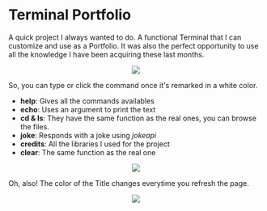 # Terminal Portfolio
A quick project I always wanted to do. A functional Terminal that I can customize and use as a Portfolio. It was also the perfect opportunity to use all the knowledge I have been acquiring these last months.

<p align="center">
    <img src="https://github.com/Wilord20/Terminal_Portfolio/assets/64934149/9a20bc0f-9d2d-4e78-895f-a48370f3b1de"> 
</p>

So, you can type or click the command once it's remarked in a white color.
- **help**: Gives all the commands availables
- **echo**: Uses an argument to print the text
- **cd & ls**: They have the same function as the real ones, you can browse the files.
- **joke**: Responds with a joke using *jokeapi*
- **credits**: All the libraries I used for the project
- **clear**: The same function as the real one

<p align="center">
    <img src="https://github.com/Wilord20/Terminal_Portfolio/assets/64934149/7dd5ec19-7637-460d-ae04-e7986950e63e"> 
</p>

Oh, also! The color of the Title changes everytime you refresh the page.

<p align="center">
    <img src="https://github.com/Wilord20/Terminal_Portfolio/assets/64934149/c51d2520-99ca-493d-bb03-a7e91085b115"> 
</p>
